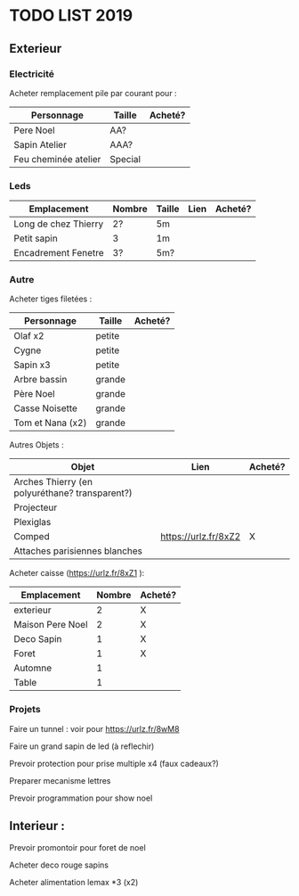 # TODO LIST 2019

## Exterieur 

### Electricité 
Acheter remplacement pile par courant pour :

| Personnage  | Taille | Acheté? |
| ------------- | ------------- | ------------- |
| Pere Noel  | AA?  | |
| Sapin Atelier   | AAA?  | |
| Feu cheminée atelier  | Special  | |


### Leds

| Emplacement  | Nombre | Taille | Lien | Acheté? |
| ------------- | ------------- | ------------- | ------------- | ------------- |
| Long de chez Thierry | 2? | 5m | | |
| Petit sapin | 3 | 1m | | |
| Encadrement Fenetre | 3? | 5m? | | |

### Autre 
Acheter tiges filetées :

| Personnage  | Taille | Acheté? |
| ------------- | ------------- | ------------- |
| Olaf x2  | petite  | |
| Cygne   | petite  | |
| Sapin x3  | petite  | |
| Arbre bassin  | grande  | |
| Père Noel  | grande  | |
| Casse Noisette  | grande  | |
| Tom et Nana (x2)  | grande  | |

Autres Objets :

| Objet  | Lien | Acheté? |
| ------------- | ------------- | ------------- |
| Arches Thierry (en polyuréthane? transparent?) | | |
| Projecteur | | |
| Plexiglas | | |
| Comped |https://urlz.fr/8xZ2|X|
| Attaches parisiennes blanches | | |



Acheter caisse (https://urlz.fr/8xZ1  ):

| Emplacement  | Nombre |  Acheté? |
| ------------- | ------------- | ------------- |
| exterieur | 2 |X|
|Maison Pere Noel | 2 |X|
| Deco Sapin | 1 |X|
| Foret | 1 |X|
| Automne | 1 ||
| Table | 1 ||




### Projets
Faire un tunnel : voir pour https://urlz.fr/8wM8

Faire un grand sapin de led (à reflechir)

Prevoir protection pour prise multiple x4 (faux cadeaux?)

Preparer mecanisme lettres

Prevoir programmation pour show noel


## Interieur :
Prevoir promontoir pour foret de noel

Acheter deco rouge sapins

Acheter alimentation lemax *3 (x2) 


